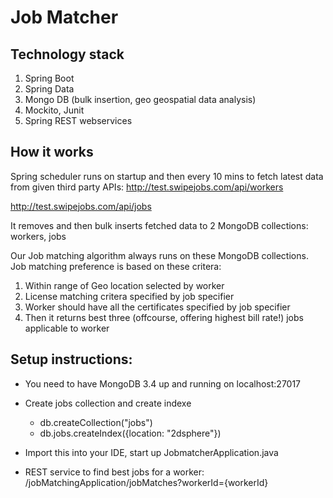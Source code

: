 # Job Matcher


## Technology stack
1. Spring Boot
2. Spring Data
3. Mongo DB (bulk insertion, geo geospatial data analysis)
4. Mockito, Junit
5. Spring REST webservices

## How it works
Spring scheduler runs on startup and then every 10 mins to fetch latest data from given third party APIs:
http://test.swipejobs.com/api/workers

http://test.swipejobs.com/api/jobs

It removes and then bulk inserts fetched data to 2 MongoDB collections: workers, jobs

Our Job matching algorithm always runs on these MongoDB collections.
Job matching preference is based on these critera:
1. Within range of Geo location selected by worker
2. License matching critera specified by job specifier
3. Worker should have all the certificates specified by job specifier
4. Then it returns best three (offcourse, offering highest bill rate!) jobs applicable to worker


## Setup instructions:
- You need to have MongoDB 3.4 up and running on localhost:27017
- Create jobs collection and create indexe

    - db.createCollection("jobs")
    - db.jobs.createIndex({location: "2dsphere"})

- Import this into your IDE, start up JobmatcherApplication.java 
- REST service to find best jobs for a worker:
/jobMatchingApplication/jobMatches?workerId={workerId}
